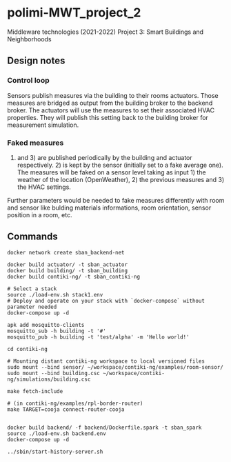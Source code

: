# polimi-MWT_project_2
Middleware technologies (2021-2022) Project 3: Smart Buildings and Neighborhoods


## Design notes

### Control loop
Sensors publish measures via the building to their rooms actuators. Those measures are bridged as output from the building broker to the backend broker.
The actuators will use the measures to set their associated HVAC properties. They will publish this setting back to the building broker for measurement simulation.

### Faked measures

1) and 3) are published periodically by the building and actuator respectively. 2) is kept by the sensor (initially set to a fake average one).
The measures will be faked on a sensor level taking as input 1) the weather of the location (OpenWeather), 2) the previous measures and 3) the HVAC settings.

Further parameters would be needed to fake measures differently with room and sensor like bulding materials informations, room orientation, sensor position in a room, etc.

## Commands
```
docker network create sban_backend-net

docker build actuator/ -t sban_actuator
docker build building/ -t sban_building
docker build contiki-ng/ -t sban_contiki-ng

# Select a stack
source ./load-env.sh stack1.env
# Deploy and operate on your stack with `docker-compose` without parameter needed
docker-compose up -d

apk add mosquitto-clients
mosquitto_sub -h building -t '#'
mosquitto_pub -h building -t 'test/alpha' -m 'Hello world!'

cd contiki-ng

# Mounting distant contiki-ng workspace to local versioned files
sudo mount --bind sensor/ ~/workspace/contiki-ng/examples/room-sensor/
sudo mount --bind building.csc ~/workspace/contiki-ng/simulations/building.csc

make fetch-include

# (in contiki-ng/examples/rpl-border-router)
make TARGET=cooja connect-router-cooja


docker build backend/ -f backend/Dockerfile.spark -t sban_spark
source ./load-env.sh backend.env
docker-compose up -d

../sbin/start-history-server.sh
```